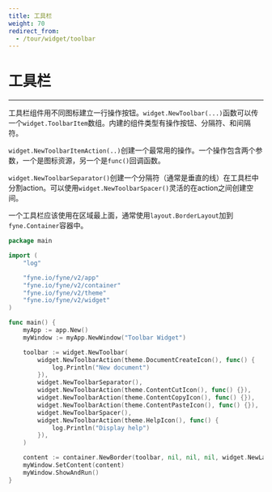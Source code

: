 ```yaml
---
title: 工具栏
weight: 70
redirect_from:
  - /tour/widget/toolbar
---
```


# 工具栏
---
工具栏组件用不同图标建立一行操作按钮。`widget.NewToolbar(...)`函数可以传一个`widget.ToolbarItem`数组。内建的组件类型有操作按钮、分隔符、和间隔符。

`widget.NewToolbarItemAction(..)`创建一个最常用的操作。一个操作包含两个参数，一个是图标资源，另一个是`func()`回调函数。

`widget.NewToolbarSeparator()`创建一个分隔符（通常是垂直的线）在工具栏中分割action。可以使用`widget.NewToolbarSpacer()`灵活的在action之间创建空间。

一个工具栏应该使用在区域最上面，通常使用`layout.BorderLayout`加到 `fyne.Container`容器中。


```go
package main

import (
	"log"

	"fyne.io/fyne/v2/app"
	"fyne.io/fyne/v2/container"
	"fyne.io/fyne/v2/theme"
	"fyne.io/fyne/v2/widget"
)

func main() {
	myApp := app.New()
	myWindow := myApp.NewWindow("Toolbar Widget")

	toolbar := widget.NewToolbar(
		widget.NewToolbarAction(theme.DocumentCreateIcon(), func() {
			log.Println("New document")
		}),
		widget.NewToolbarSeparator(),
		widget.NewToolbarAction(theme.ContentCutIcon(), func() {}),
		widget.NewToolbarAction(theme.ContentCopyIcon(), func() {}),
		widget.NewToolbarAction(theme.ContentPasteIcon(), func() {}),
		widget.NewToolbarSpacer(),
		widget.NewToolbarAction(theme.HelpIcon(), func() {
			log.Println("Display help")
		}),
	)

	content := container.NewBorder(toolbar, nil, nil, nil, widget.NewLabel("Content"))
	myWindow.SetContent(content)
	myWindow.ShowAndRun()
}
```
